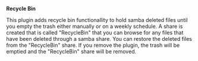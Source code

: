 **Recycle Bin**

This plugin adds recycle bin functionallity to hold samba deleted files until you empty the trash either manually or on a weekly schedule.  A share is created that is called "RecycleBin" that you can browse for any files that have been deleted through a samba share.  You can restore the deleted files from the "RecycleBin" share.  If you remove the plugin, the trash will be emptied and the "RecycleBin" share will be removed.
